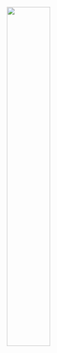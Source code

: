 <p align="center">
  <img src="https://github.com/user-attachments/assets/c41dbe0f-a04c-4366-8e7e-f76c10dfa4bc" width="45%" />

</p>
